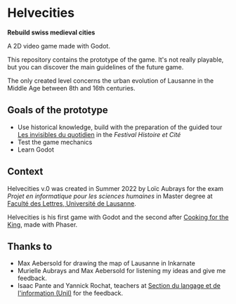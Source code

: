 # Helvecities
**Rebuild swiss medieval cities**

A 2D video game made with Godot.

This repository contains the prototype of the game. It's not really playable, but you can discover the main guidelines of the future game.

The only created level concerns the urban evolution of Lausanne in the Middle Age between 8th and 16th centuries.

## Goals of the prototype

- Use historical knowledge, build with the preparation of the guided tour [Les invisibles du quotidien](https://2022.histoire-cite.ch/programme/sur-les-traces-des-habitants-de-la-lausanne-medievale/) in the *Festival Histoire et Cité*
- Test the game mechanics
- Learn Godot

## Context

Helvecities v.0 was created in Summer 2022 by Loïc Aubrays for the exam *Projet en informatique pour les sciences humaines* in Master degree at [Faculté des Lettres, Université de Lausanne](https://unil.ch/lettres).

Helvecities is his first game with Godot and the second after [Cooking for the King](https://github.com/Aubrays/cooking-for-the-king/), made with Phaser.

## Thanks to

- Max Aebersold for drawing the map of Lausanne in Inkarnate
- Murielle Aubrays and Max Aebersold for listening my ideas and give me feedback.
- Isaac Pante and Yannick Rochat, teachers at [Section du langage et de l'information (Unil)](https://unil.ch/sli) for the feedback.
